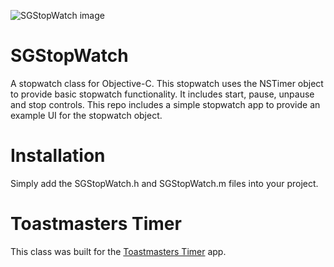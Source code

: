 ![SGStopWatch image](http://content.screencast.com/users/SundeepG/folders/Do%20not%20delete/media/bf6f63da-7f72-4385-9c51-d0c8e3fb80af/00000450.png)


SGStopWatch
===========

A stopwatch class for Objective-C. This stopwatch uses the NSTimer object to provide basic stopwatch functionality. It includes start, pause, unpause and stop controls. This repo includes a simple stopwatch app to provide an example UI for the stopwatch object. 


Installation
============

Simply add the SGStopWatch.h and SGStopWatch.m files into your project.


Toastmasters Timer
==================

This class was built for the [Toastmasters Timer](https://itunes.apple.com/us/app/toastmasters-timer/id708807408?ls=1&mt=8) app.
